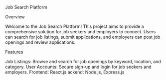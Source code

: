 Job Search Platform


Overview


Welcome to the Job Search Platform! This project aims to provide a comprehensive solution for job seekers and employers to connect. Users can search for job listings, submit applications, and employers can post job openings and review applications.

Features


Job Listings: Browse and search for job openings by keyword, location, and category.
User Accounts: Secure sign-up and login for job seekers and employers.
Frontend: React.js
ackend: Node.js, Express.js
